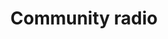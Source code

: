 ---
title: Community radio
longTitle: 'Community radio'
tags:
- gccommon
broaderTerm:
- "[[Radio]]"
french:
- "[[Radio communautaire]]"
---